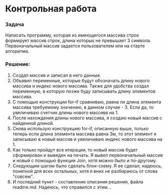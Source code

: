 # Контрольная работа

### Задача
Написать программу, которая из имеющегося массива строк формирует массив строк, длина которых не превышает 3 символа. Первоначальный массив задается пользователем или на старте алгоритма.

### Решение:

1. Создал массив и записал в него данные.
2. Объявил переменные, которые будут обозначать длину нового массива и индекс нового массива. Также для удобства создал переменную, в которую позже буду записывать длину элементов массива.
3. С помощью конструкции for-if сравниваю, равна ли длина элемента массива требуемому значению, в данном случае - 3. Если да, то увеличиваю счетчик длины нового массива на 1.
4. После нахождения длины нового массива, я создаю новый массив с найденной длиной.
5. Снова использую конструкцию for-if, описанную выше, только теперь если длина элемента массива равна 3м, то этот элемент я записываю в новый массив и увеличиваю индекс нового массива на 1.
6. Как только пройдут все итерации, то новый массив будет сформирован и выведен на печать. Я вывел первоначальный массив и новый с помощью функции Join, хотя можно было и по-другому.
7. Следующим шагом было сделать блок-схему. Я ее сделал, надеюсь, понятной для всех остальных, хотя я вних не разбираюсь от слова "совсем".
8. И последний пункт - составление описания решения, файла readme.md. Надеюсь, что справился с этим...